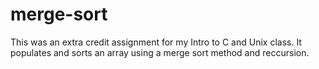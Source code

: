 # merge-sort
This was an extra credit assignment for my Intro to C and Unix class. It populates and sorts an array using a merge sort method and reccursion.
